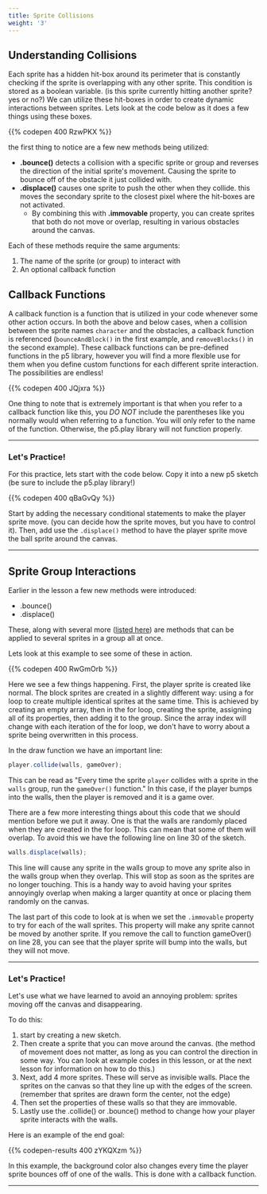 ```yaml
---
title: Sprite Collisions
weight: '3'
---
```


## Understanding Collisions

Each sprite has a hidden hit-box around its perimeter that is constantly checking if the sprite is overlapping with any other sprite. This condition is stored as a boolean variable. (is this sprite currently hitting another sprite? yes or no?) We can utilize these hit-boxes in order to create dynamic interactions between sprites. Lets look at the code below as it does a few things using these boxes.  

{{% codepen 400 RzwPKX %}}

the first thing to notice are a few new methods being utilized:

* **.bounce()** detects a collision with a specific sprite or group and reverses the direction of the initial sprite's movement. Causing the sprite to bounce off of the obstacle it just collided with. 
* **.displace()** causes one sprite to push the other when they collide. this moves the secondary sprite to the closest pixel where the hit-boxes are not activated.  
    * By combining this with **.immovable** property, you can create sprites that both do not move or overlap, resulting in various obstacles around the canvas. 

Each of these methods require the same arguments:

1. The name of the sprite (or group) to interact with
2. An optional callback function

## Callback Functions

A callback function is a function that is utilized in your code whenever some other action occurs. In both the above and below cases, when a collision between the sprite names `character` and the obstacles, a callback function is referenced (`bounceAndBlock()` in the first example, and `removeBlocks()` in the second example). These callback functions can be pre-defined functions in the p5 library, however you will find a more flexible use for them when you define custom functions for each different sprite interaction. The possibilities are endless!

{{% codepen 400 JQjxra %}}

One thing to note that is extremely important is that when you refer to a callback function like this, you *_DO NOT_* include the parentheses like you normally would when referring to a function. You will only refer to the name of the function. Otherwise, the p5.play library will not function properly.

---

### Let's Practice!

For this practice, lets start with the code below. Copy it into a new p5 sketch (be sure to include the p5.play library!)

{{% codepen 400 qBaGvQy %}}

Start by adding the necessary conditional statements to make the player sprite move. (you can decide how the sprite moves, but you have to control it). Then, add use the `.displace()` method to have the player sprite move the ball sprite around the canvas.

---

## Sprite Group Interactions

Earlier in the lesson a few new methods were introduced: 

* .bounce()
* .displace()

These, along with several more ([listed here](https://p5-play.netlify.app/docs/classes/group)) are methods that can be applied to several sprites in a group all at once.

Lets look at this example to see some of these in action.

{{% codepen 400 RwGmOrb %}}

Here we see a few things happening. First, the player sprite is created like normal. The block sprites are created in a slightly different way: using a for loop to create multiple identical sprites at the same time. This is achieved by creating an empty array, then in the for loop, creating the sprite, assigning all of its properties, then adding it to the group. Since the array index will change with each iteration of the for loop, we don't have to worry about a sprite being overwritten in this process. 

In the draw function we have an important line:

```js
player.collide(walls, gameOver);

```

This can be read as "Every time the sprite `player` collides with a sprite in the `walls` group, run the `gameOver()` function." In this case, if the player bumps into the walls, then the player is removed and it is a game over.

There are a few more interesting things about this code that we should mention before we put it away. One is that the walls are randomly placed when they are created in the for loop. This can mean that some of them will overlap. To avoid this we have the following line on line 30 of the sketch. 

```js
walls.displace(walls);

```

This line will cause any sprite in the walls group to move any sprite also in the walls group when they overlap. This will stop as soon as the sprites are no longer touching. This is a handy way to avoid having your sprites annoyingly overlap when making a larger quantity at once or placing them randomly on the canvas.

The last part of this code to look at is when we set the `.immovable` property to try for each of the wall sprites. This property will make any sprite cannot be moved by another sprite. If you remove the call to function gameOver() on line 28, you can see that the player sprite will bump into the walls, but they will not move.

---

### Let's Practice!

Let's use what we have learned to avoid an annoying problem: sprites moving off the canvas and disappearing.

To do this:

1. start by creating a new sketch.
2. Then create a sprite that you can move around the canvas. (the method of movement does not matter, as long as you can control the direction in some way. You can look at example codes in this lesson, or at the next lesson for information on how to do this.)
3. Next, add 4 more sprites. These will serve as invisible walls. Place the sprites on the canvas so that they line up with the edges of the screen. (remember that sprites are drawn form the center, not the edge)
4. Then set the properties of these walls so that they are immovable.
5. Lastly use the .collide() or .bounce() method to change how your player sprite interacts with the walls. 

Here is an example of the end goal:

{{% codepen-results 400 zYKQXzm %}}

In this example, the background color also changes every time the player sprite bounces off of one of the walls. This is done with a callback function.

---
